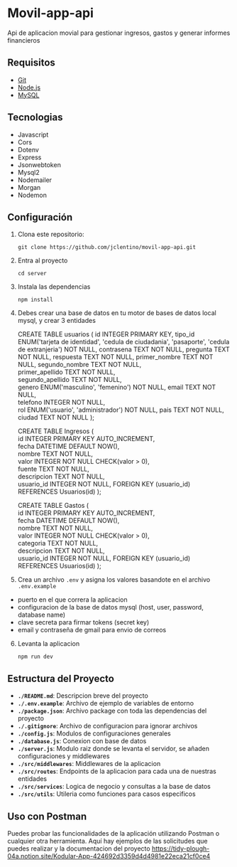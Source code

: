 # Movil-app-api

Api de aplicacion movial para gestionar ingresos, gastos y generar informes financieros

## Requisitos

- [Git](https://git-scm.com/)
- [Node.js](https://nodejs.org/)
- [MySQL](https://www.mysql.com/)


## Tecnologias 
- Javascript
- Cors 
- Dotenv
- Express
- Jsonwebtoken
- Mysql2
- Nodemailer
- Morgan 
- Nodemon

## Configuración

1. Clona este repositorio:

    ```
    git clone https://github.com/jclentino/movil-app-api.git
    ```

2. Entra al proyecto 
    
    ```
    cd server
    ```

3. Instala las dependencias 

    ```
    npm install
    ```

4. Debes crear una base de datos en tu motor de bases de datos local mysql, y crear 3 entidades

    CREATE TABLE usuarios (
        id INTEGER PRIMARY KEY,
        tipo_id ENUM('tarjeta de identidad', 'cedula de ciudadania', 'pasaporte', 'cedula de extranjeria') NOT NULL,
        contrasena TEXT NOT NULL,
        pregunta TEXT NOT NULL,
        respuesta TEXT NOT NULL,
        primer_nombre TEXT NOT NULL,
        segundo_nombre TEXT NOT NULL,   
        primer_apellido TEXT NOT NULL,   
        segundo_apellido TEXT NOT NULL,   
        genero ENUM('masculino', 'femenino') NOT NULL,
        email TEXT NOT NULL,   
        telefono INTEGER NOT NULL,   
        rol ENUM('usuario', 'administrador') NOT NULL,
        pais TEXT NOT NULL,
        ciudad TEXT NOT NULL
    );

    CREATE TABLE Ingresos (    
        id INTEGER PRIMARY KEY AUTO_INCREMENT,     
        fecha DATETIME  DEFAULT NOW(),     
        nombre TEXT NOT NULL,     
        valor INTEGER NOT NULL CHECK(valor > 0),     
        fuente TEXT NOT NULL,     
        descripcion TEXT NOT NULL,     
        usuario_id INTEGER NOT NULL, 
        FOREIGN KEY (usuario_id) REFERENCES Usuarios(id)
    );

    CREATE TABLE Gastos (     
        id INTEGER PRIMARY KEY AUTO_INCREMENT,     
        fecha DATETIME DEFAULT NOW(),     
        nombre TEXT NOT NULL,     
        valor INTEGER NOT NULL CHECK(valor > 0),     
        categoria TEXT NOT NULL,     
        descripcion TEXT NOT NULL,     
        usuario_id INTEGER NOT NULL, 
        FOREIGN KEY (usuario_id) REFERENCES Usuarios(id)
    );


5. Crea un archivo ```.env``` y asigna los valores basandote en el archivo  ```.env.example ```
- puerto en el que correra la aplicacion
- configuracion de la base de datos mysql (host, user, password, database name)
- clave secreta para firmar tokens (secret key)
- email y contraseña de gmail para envio de correos 


6. Levanta la aplicacion 

    ```
    npm run dev 
    ```

## Estructura del Proyecto
  
- **`./README.md`**: Descripcion breve del proyecto  
- **`./.env.example`**: Archivo de ejemplo de variables de entorno 
- **`./package.json`**: Archivo package con toda las dependencias del proyecto 
- **`./.gitignore`**: Archivo de configuracion para ignorar archivos 
- **`./config.js`**: Modulos de configuraciones generales   
- **`./database.js`**: Conexion con base de datos 
- **`./server.js`**: Modulo raiz donde se levanta el servidor, se añaden configuraciones y middlewares 
- **`./src/middlewares`**: Middlewares de la aplicacion    
- **`./src/routes`**: Endpoints de la aplicacion para cada una de nuestras entidades      
- **`./src/services`**: Logica de negocio y consultas a la base de datos        
- **`./src/utils`**: Utileria como funciones para casos especificos   

## Uso con Postman

Puedes probar las funcionalidades de la aplicación utilizando Postman o cualquier otra herramienta. Aquí hay ejemplos de las solicitudes que puedes realizar y la documentacion del proyecto
    https://tidy-plough-04a.notion.site/Kodular-App-424692d3359d4d4981e22eca21cf0ce4